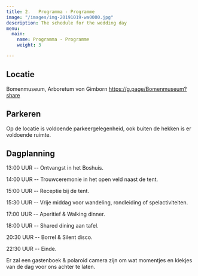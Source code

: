 ```yaml
---
title: 2.   Programma - Programme
image: "/images/img-20191019-wa0000.jpg"
description: The schedule for the wedding day
menu:
  main:
    name: Programma - Programme
    weight: 3

---
```

## Locatie

Bomenmuseum, Arboretum von Gimborn
https://g.page/Bomenmuseum?share

## Parkeren

Op de locatie is voldoende parkeergelegenheid, ook buiten de hekken is er voldoende ruimte.

## Dagplanning

13:00 UUR  -- Ontvangst in het Boshuis.

14:00 UUR  -- Trouwceremonie in het open veld naast de tent.

15:00 UUR  -- Receptie bij de tent.

15:30 UUR  -- Vrije middag voor wandeling, rondleiding of spelactiviteiten.

17:00 UUR  -- Aperitief & Walking dinner.

18:00 UUR  -- Shared dining aan tafel.

20:30 UUR  -- Borrel & Silent disco.

22:30 UUR  -- Einde.


Er zal een gastenboek & polaroid camera zijn om wat momentjes en kiekjes van de dag voor ons achter te laten.